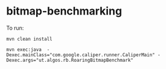 # bitmap-benchmarking

To run:

`mvn clean install`

`mvn exec:java  -Dexec.mainClass="com.google.caliper.runner.CaliperMain" -Dexec.args="ut.algos.rb.RoaringBitmapBenchmark"`

